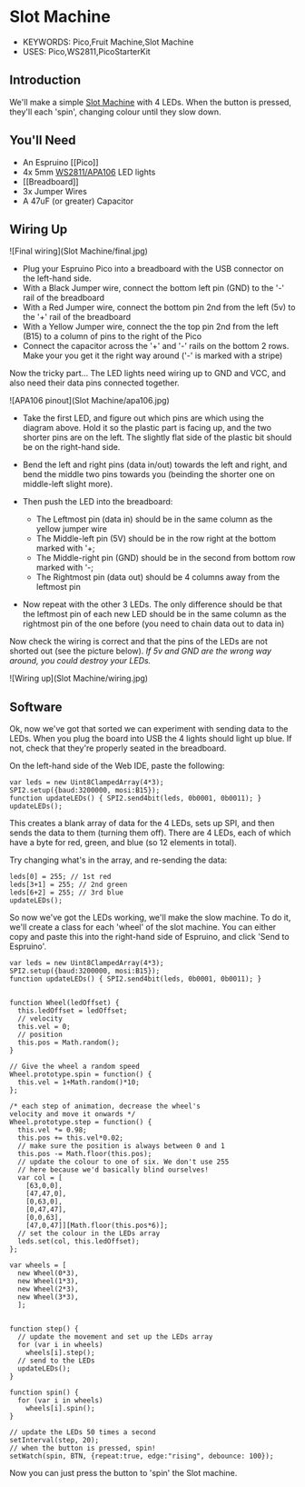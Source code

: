 <!--- Copyright (c) 2015 Gordon Williams, Pur3 Ltd. See the file LICENSE for copying permission. -->
Slot Machine
=========

* KEYWORDS: Pico,Fruit Machine,Slot Machine
* USES: Pico,WS2811,PicoStarterKit

Introduction
-----------

We'll make a simple [Slot Machine](http://en.wikipedia.org/wiki/Slot_machine) with 4 LEDs. When the button is pressed, they'll each 'spin', changing colour until they slow down.

You'll Need
----------

* An Espruino [[Pico]]
* 4x 5mm [WS2811/APA106](/WS2811) LED lights
* [[Breadboard]]
* 3x Jumper Wires
* A 47uF (or greater) Capacitor

Wiring Up
--------

![Final wiring](Slot Machine/final.jpg)

* Plug your Espruino Pico into a breadboard with the USB connector on the left-hand side. 
* With a Black Jumper wire, connect the bottom left pin (GND) to the '-' rail of the breadboard
* With a Red Jumper wire, connect the bottom pin 2nd from the left (5v) to the '+' rail of the breadboard
* With a Yellow Jumper wire, connect the the top pin 2nd from the left (B15) to a column of pins to the right of the Pico
* Connect the capacitor across the '+' and '-' rails on the bottom 2 rows. Make your you get it the right way around ('-' is marked with a stripe)

Now the tricky part... The LED lights need wiring up to GND and VCC, and also need their data pins connected together.

![APA106 pinout](Slot Machine/apa106.jpg)

* Take the first LED, and figure out which pins are which using the diagram above. Hold it so the plastic part is facing up, and the two shorter pins are on the left. The slightly flat side of the plastic bit should be on the right-hand side.

* Bend the left and right pins (data in/out) towards the left and right, and bend the middle two pins towards you (beinding the shorter one on middle-left slight more).
* Then push the LED into the breadboard: 
  * The Leftmost pin (data in) should be in the same column as the yellow jumper wire
  * The Middle-left pin (5V) should be in the row right at the bottom marked with '+;
  * The Middle-right pin (GND) should be in the second from bottom row marked with '-;
  * The Rightmost pin (data out) should be 4 columns away from the leftmost pin
* Now repeat with the other 3 LEDs. The only difference should be that the leftmost pin of each new LED should be in the same column as the rightmost pin of the one before (you need to chain data out to data in)

Now check the wiring is correct and that the pins of the LEDs are not shorted out (see the picture below). *If 5v and GND are the wrong way around, you could destroy your LEDs.*

![Wiring up](Slot Machine/wiring.jpg)


Software
-------

Ok, now we've got that sorted we can experiment with sending data to the LEDs. When you plug the board into USB the 4 lights should light up blue. If not, check that they're properly seated in the breadboard.

On the left-hand side of the Web IDE, paste the following:

```
var leds = new Uint8ClampedArray(4*3);
SPI2.setup({baud:3200000, mosi:B15});
function updateLEDs() { SPI2.send4bit(leds, 0b0001, 0b0011); }
updateLEDs();
```

This creates a blank array of data for the 4 LEDs, sets up SPI, and then sends the data to them (turning them off). There are 4 LEDs, each of which have a byte for red, green, and blue (so 12 elements in total).

Try changing what's in the array, and re-sending the data:

```
leds[0] = 255; // 1st red
leds[3+1] = 255; // 2nd green
leds[6+2] = 255; // 3rd blue
updateLEDs();
```

So now we've got the LEDs working, we'll make the slow machine. To do it, we'll create a class for each 'wheel' of the slot machine. You can either copy and paste this into the right-hand side of Espruino, and click 'Send to Espruino'.

```
var leds = new Uint8ClampedArray(4*3);
SPI2.setup({baud:3200000, mosi:B15});
function updateLEDs() { SPI2.send4bit(leds, 0b0001, 0b0011); }


function Wheel(ledOffset) {
  this.ledOffset = ledOffset;
  // velocity
  this.vel = 0;
  // position
  this.pos = Math.random();
}

// Give the wheel a random speed
Wheel.prototype.spin = function() {
  this.vel = 1+Math.random()*10;
};

/* each step of animation, decrease the wheel's
velocity and move it onwards */
Wheel.prototype.step = function() {
  this.vel *= 0.98;
  this.pos += this.vel*0.02;
  // make sure the position is always between 0 and 1
  this.pos -= Math.floor(this.pos);
  // update the colour to one of six. We don't use 255
  // here because we'd basically blind ourselves!
  var col = [
    [63,0,0],
    [47,47,0],
    [0,63,0],
    [0,47,47],
    [0,0,63],
    [47,0,47]][Math.floor(this.pos*6)];
  // set the colour in the LEDs array
  leds.set(col, this.ledOffset);
};

var wheels = [
  new Wheel(0*3),
  new Wheel(1*3),
  new Wheel(2*3),
  new Wheel(3*3),
  ];


function step() {
  // update the movement and set up the LEDs array
  for (var i in wheels)
    wheels[i].step();
  // send to the LEDs
  updateLEDs();
}

function spin() {
  for (var i in wheels)
    wheels[i].spin();
}

// update the LEDs 50 times a second
setInterval(step, 20);
// when the button is pressed, spin!
setWatch(spin, BTN, {repeat:true, edge:"rising", debounce: 100});
```

Now you can just press the button to 'spin' the Slot machine.
